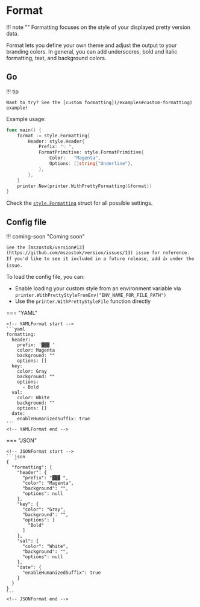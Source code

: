 # Format

!!! note ""
    Formatting focuses on the style of your displayed pretty version data.

Format lets you define your own theme and adjust the output to your branding colors. In general, you can add underscores, bold and italic formatting, text, and background colors.

## Go

!!! tip

    Want to try? See the [custom formatting](/examples#custom-formatting) example!

Example usage:

```go
func main() {
	format := style.Formatting{
		Header: style.Header{
			Prefix: "💡 ",
			FormatPrimitive: style.FormatPrimitive{
				Color:   "Magenta",
				Options: []string{"Underline"},
			},
		},
	}
	printer.New(printer.WithPrettyFormatting(&format))
}
```

Check the [`style.Formatting`](https://github.com/mszostok/version/blob/main/style/formatting.go#L4) struct for all possible settings.

## Config file

!!! coming-soon "Coming soon"

    See the [mszostok/version#13](https://github.com/mszostok/version/issues/13) issue for reference. If you'd like to see it included in a future release, add 👍 under the issue.

To load the config file, you can:

- Enable loading your custom style from an environment variable via `printer.WithPrettyStyleFromEnv("ENV_NAME_FOR_FILE_PATH")`
- Use the `printer.WithPrettyStyleFile` function directly

=== "YAML"

    <!-- YAMLFormat start -->
    ```yaml
    formatting:
      header:
        prefix: '▓▓▓ '
        color: Magenta
        background: ""
        options: []
      key:
        color: Gray
        background: ""
        options:
          - Bold
      val:
        color: White
        background: ""
        options: []
      date:
        enableHumanizedSuffix: true
    ```
    <!-- YAMLFormat end -->

=== "JSON"

    <!-- JSONFormat start -->
    ```json
    {
      "formatting": {
        "header": {
          "prefix": "▓▓▓ ",
          "color": "Magenta",
          "background": "",
          "options": null
        },
        "key": {
          "color": "Gray",
          "background": "",
          "options": [
            "Bold"
          ]
        },
        "val": {
          "color": "White",
          "background": "",
          "options": null
        },
        "date": {
          "enableHumanizedSuffix": true
        }
      }
    }
    ```
    <!-- JSONFormat end -->
